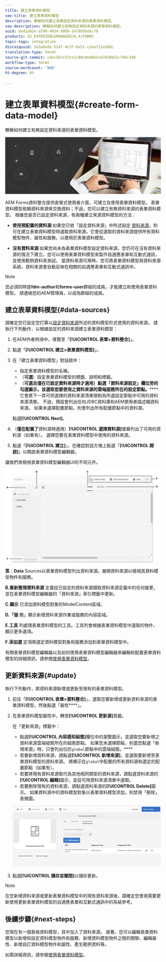 ```yaml
---
title: 建立表單資料模型
seo-title: 建立表單資料模型
description: 瞭解如何建立有無設定資料來源的表單資料模型。
seo-description: 瞭解如何建立有無設定資料來源的表單資料模型。
uuid: bed1a82e-a799-4034-9068-1478b95e6c70
products: SG_EXPERIENCEMANAGER/6.4/FORMS
topic-tags: integration
discoiquuid: 3a3a6ede-52af-4c37-8a51-c2ea721a28dc
translation-type: tm+mt
source-git-commit: cdec5b3c57ce1c80c0ed6b5cb7650b52cf9bc340
workflow-type: tm+mt
source-wordcount: '966'
ht-degree: 0%

---
```



# 建立表單資料模型{#create-form-data-model}

瞭解如何建立有無設定資料來源的表單資料模型。

![](do-not-localize/data-integeration.png)

AEM Forms資料整合提供直覺式使用者介面，可建立及使用表單資料模型。 表單資料模型依賴資料來源來交換資料；不過，您可以建立有無資料來源的表單資料模型。 根據您是否已設定資料來源，有兩種建立來源資料模型的方法：

* **使用預配置的資料源**:如果您已依「設定資料來源」中所述設定 [資料來源](/help/forms/using/configure-data-sources.md)，則可在建立表單資料模型時選取資料來源。它會從選取的資料來源提供所有資料模型物件、屬性和服務，以便用於表單資料模型。

* **沒有資料來源**:如果您尚未為表單資料模型設定資料來源，您仍可在沒有資料來源的情況下建立。您可以使用表單資料模型來製作自適應表單和互動式通訊，並使用範例資料來測試。 當資料來源可用時，您可將表單資料模型與資料來源系結，資料來源會自動反映在相關的自適應表單和互動式通訊中。

>[!NOTE]
>
>您必須同時是&#x200B;**fdm-author**&#x200B;和&#x200B;**forms-user**&#x200B;群組的成員，才能建立和使用表單資料模型。 請連絡您的AEM管理員，以成為群組的成員。

## 建立表單資料模型{#data-sources}

請確定您已設定您打算以[設定資料來源](/help/forms/using/configure-data-sources.md)所述的資料模型形式使用的資料來源。 請執行下列動作，以根據設定的資料來源建立表單資料模型：

1. 在AEM作者例項中，導覽至「**[!UICONTROL 表單>資料整合]**」。
1. 點選「**[!UICONTROL 建立>表單資料模型]**」。
1. 在「建立表單資料模型」對話框中：

   * 指定表單資料模型的名稱。
   * （**可選**）指定表單資料模型的標題、說明和標籤。
   * （**可選且僅在已設定資料來源時才適用）點選「資料來源設定」欄位旁的勾選圖示，並選取您要使用之資料來源的雲端服務所在的設定節點。******&#x200B;它會將下一頁可供選擇的資料來源清單限制為所選設定節點中可用的資料來源清單。 不過，預設會列出任何JDBC資料庫和AEM使用者描述檔資料來源。 如果未選擇配置節點，則會列出所有配置節點中的資料源。

   點選&#x200B;**[!UICONTROL Next]**。

1. （**僅在配置了**&#x200B;資料源時適用）**[!UICONTROL 選擇資料源]**&#x200B;螢幕列出了可用的資料源（如果有）。 選擇您要在表單資料模型中使用的資料來源。
1. 點選「**[!UICONTROL 建立]**」，在確認對話方塊上點選「**[!UICONTROL 開啟]**」以開啟表單資料模型編輯器。

讓我們來檢視表單資料模型編輯器UI的不同元件。

![具有三個資料來源的表單資料模型- REST風格的服務、AEM使用者設定檔和RDBMS。](assets/fdm-ui.png)

**答：Data** Sources以表單資料模型列出資料來源。展開資料來源以檢視其資料模型物件和服務。

**B.重新整理資料來源** 定義從已設定的資料來源擷取資料來源定義中的任何變更，並在表單資料模型編輯器的「資料來源」索引標籤中更新。

**C.顯示** 已添加資料模型對象的ModelContent區域。

**D.「服** 務」顯示新增資料來源作業或服務的內容區域。

**E.工具** 列處理表單資料模型的工具。工具列會根據表單資料模型中選取的物件，顯示更多選項。

**F.添加選** 定項將選定資料模型對象和服務添加到表單資料模型中。

有關表單資料模型編輯器以及如何使用表單資料模型編輯器來編輯和配置表單資料模型的詳細資訊，請參閱[使用表單資料模型](/help/forms/using/work-with-form-data-model.md)。

## 更新資料來源{#update}

執行下列動作，將資料來源新增或更新至現有的表單資料模型。

1. 前往「**[!UICONTROL 表單>資料整合]**」，選取您要新增或更新資料來源的表單資料模型，然後點選「屬性&#x200B;****」。
1. 在表單資料模型屬性中，轉至&#x200B;**[!UICONTROL 更新源]**&#x200B;頁籤。

   在「更新來源」標籤中：

   * 點選&#x200B;**[!UICONTROL 內容感知組態]**&#x200B;欄位中的瀏覽圖示，並選取您要新增之資料來源雲端組態所在的組態節點。 如果您未選擇節點，則當您點選「新增來源」時，只會列出位於`global`節點中的雲端組態。****
   * 若要新增資料來源，請點選&#x200B;**[!UICONTROL 新增來源]**，並選取要新增至表單資料模型的資料來源。 將顯示在`global`中配置的所有資料源和選定的配置節點（如果有）。
   * 若要將現有資料來源取代為其他相同類型的資料來源，請點選資料來源的&#x200B;**[!UICONTROL 編輯]**&#x200B;圖示，並從可用資料來源清單中選取。
   * 若要刪除現有的資料來源，請點選資料來源的&#x200B;**[!UICONTROL Delete]**&#x200B;圖示。 如果資料源中的資料模型對象以表單資料模型添加，則禁用「刪除」表徵圖。

   ![fdm-properties](assets/fdm-properties.png)

1. 點選&#x200B;**[!UICONTROL 儲存並關閉]**&#x200B;以儲存更新。

>[!NOTE]
>
>在您新增資料來源或更新表單資料模型中的現有資料來源後，請確定您會視需要更新使用更新表單資料模型的自適應表單和互動式通訊中的系結參考。

## 後續步驟{#next-steps}

您現在有一個表格資料模型，其中加入了資料來源。 接著，您可以編輯表單資料模型以新增和設定資料模型物件和服務、新增資料模型物件之間的關聯、編輯屬性、新增自訂資料模型物件和屬性、產生範例資料等。

如需詳細資訊，請參閱[使用表單資料模型](/help/forms/using/work-with-form-data-model.md)。
